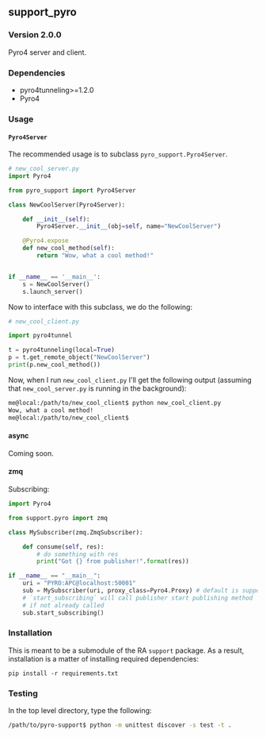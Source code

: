 ## support_pyro
### Version 2.0.0

Pyro4 server and client.

### Dependencies

- pyro4tunneling>=1.2.0
- Pyro4

### Usage

#### `Pyro4Server`

The recommended usage is to subclass `pyro_support.Pyro4Server`.

```python
# new_cool_server.py
import Pyro4

from pyro_support import Pyro4Server

class NewCoolServer(Pyro4Server):

    def __init__(self):
        Pyro4Server.__init__(obj=self, name="NewCoolServer")

    @Pyro4.expose
    def new_cool_method(self):
        return "Wow, what a cool method!"


if __name__ == '__main__':
    s = NewCoolServer()
    s.launch_server()
```

Now to interface with this subclass, we do the following:

```python
# new_cool_client.py

import pyro4tunnel

t = pyro4tunneling(local=True)
p = t.get_remote_object("NewCoolServer")
print(p.new_cool_method())
```

Now, when I run `new_cool_client.py` I'll get the following output
(assuming that `new_cool_server.py` is running in the background):

```bash
me@local:/path/to/new_cool_client$ python new_cool_client.py
Wow, what a cool method!
me@local:/path/to/new_cool_client$
```

#### async

Coming soon.

#### zmq

Subscribing:

```python
import Pyro4

from support.pyro import zmq

class MySubscriber(zmq.ZmqSubscriber):

    def consume(self, res):
        # do something with res
        print("Got {} from publisher!".format(res))

if __name__ == "__main__":
    uri = "PYRO:APC@localhost:50001"
    sub = MySubscriber(uri, proxy_class=Pyro4.Proxy) # default is support.pyro.async.AsyncProxy
    # `start_subscribing` will call publisher start publishing method
    # if not already called
    sub.start_subscribing()
```

### Installation

This is meant to be a submodule of the RA `support` package. As a result,
installation is a matter of installing required dependencies:

```
pip install -r requirements.txt
```

### Testing

In the top level directory, type the following:

```bash
/path/to/pyro-support$ python -m unittest discover -s test -t .
```
